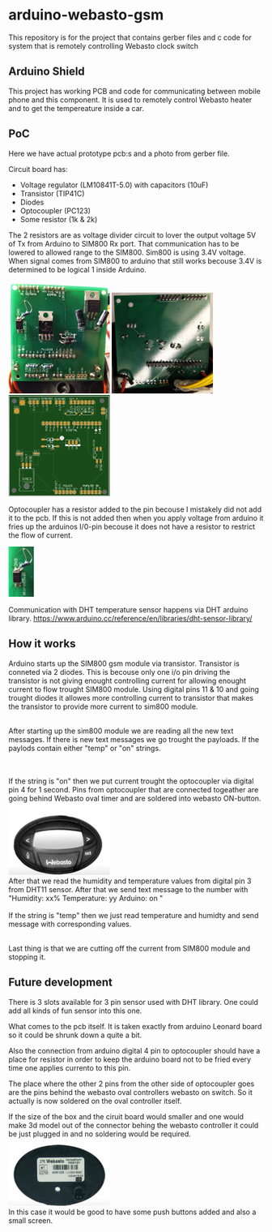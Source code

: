 # arduino-webasto-gsm
This repository is for the project that contains gerber files and c code for system that is remotely controlling Webasto clock switch


## Arduino Shield
This project has working PCB and code for communicating between mobile phone and this component.
It is used to remotely control Webasto heater and to get the tempereature inside a car.

## PoC
Here we have actual prototype pcb:s and a photo from gerber file.

Circuit board has:
- Voltage regulator (LM10841T-5.0) with capacitors (10uF)
- Transistor (TIP41C)
- Diodes 
- Optocoupler (PC123)
- Some resistor (1k & 2k)

The 2 resistors are as voltage divider circuit to lover the output voltage 5V of Tx from Arduino to SIM800 Rx port. That communication has to be lowered to allowed range to the SIM800. Sim800 is using 3.4V voltage. When signal comes from SIM800 to arduino that still works becouse 3.4V is determined to be logical 1 inside Arduino.

<img src="images/pcb-top.png" width="200" >
<img src="images/pcb-bottom.png" width="200" >
<img src="images/pcb-gsm.png" width="200" >



Optocoupler has a resistor added to the pin becouse I mistakely did not add it to the pcb. If this is not added then when you apply voltage from arduino it fries up the arduinos I/0-pin becouse it does not have a resistor to restrict the flow of current. 

<img src="images/optocoupler.png" width="50">

Communication with DHT temperature sensor happens via DHT arduino library. https://www.arduino.cc/reference/en/libraries/dht-sensor-library/


## How it works
Arduino starts up the SIM800 gsm module via transistor. Transistor is conneted via 2 diodes. This is becouse only one i/o pin driving the transistor is not giving enought controlling current for allowing enought current to flow trought SIM800 module. Using digital pins 11 & 10 and going trought diodes it allowes more controlling current to transistor that makes the transistor to provide more current to sim800 module.
<br><br>

After starting up the sim800 module we are reading all the new text messages. If there is new text messages we go trought the payloads. If the paylods contain either "temp" or "on" strings.

<br><br>
If the string is "on" then we put current trought the optocoupler via digital pin 4 for 1 second. Pins from optocoupler that are connected togeather are going behind Webasto oval timer and are soldered into webasto ON-button. <br>
<img src="images/webasto-oval-front.png" width="200"> 
<br>
After that we read the humidity and temperature values from digital pin 3 from DHT11 sensor.
After that we send text message to the number with <br><t>"Humidity: xx% Temperature: yy Arduino: on "
<br><br>
If the string is "temp" then we just read temperature and humidty and send message with corresponding values.

<br>
Last thing is that we are cutting off the current from SIM800 module and stopping it. 
<br>




## Future development
There is 3 slots available for 3 pin sensor used with DHT library.
One could add all kinds of fun sensor into this one.
<br>

What comes to the pcb itself. It is taken exactly from arduino Leonard board so it could be shrunk down a quite a bit. 

Also the connection from arduino digital 4 pin to optocoupler should have a place for resistor in order to keep the arduino board not to be fried every time one applies currento to this pin.

The place where the other 2 pins from the other side of optocoupler goes are the pins behind the webasto oval controllers webasto on switch.
So it actually is now soldered on the oval controller itself.

If the size of the box and the ciruit board would smaller and one would make 3d model out of the connector behing the webasto controller it could be just plugged in and no soldering would be required.
<br><img src="images/webasto-oval-back.png" width="200"><br>
In this case it would be good to have some push buttons added and also a small screen.

